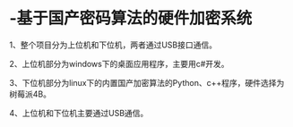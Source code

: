 # -基于国产密码算法的硬件加密系统

1、整个项目分为上位机和下位机，两者通过USB接口通信。

2、上位机部分为windows下的桌面应用程序，主要用c#开发。

3、下位机部分为linux下的内置国产加密算法的Python、c++程序，硬件选择为树莓派4B。

4、上位机和下位机主要通过USB通信。

